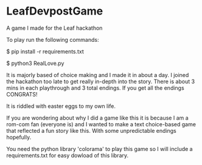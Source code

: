 # LeafDevpostGame
A game I made for the Leaf hackathon

To play run the following commands:                             

$ pip install -r requirements.txt
                                    
$ python3 RealLove.py

It is majorly based of choice making and I made it in about a day. I joined the hackathon too late to get really in-depth into the story.
There is about 3 mins in each playthrough and 3 total endings. If you get all the endings CONGRATS!

It is riddled with easter eggs to my own life.

If you are wondering about why I did a game like this it is because I am a rom-com fan (everyone is) and I wanted to make a text choice-based game that reflected a fun story like this. With some unpredictable endings hopefully.

You need the python library 'colorama' to play this game so I will include a requirements.txt for easy dowload of this library.

